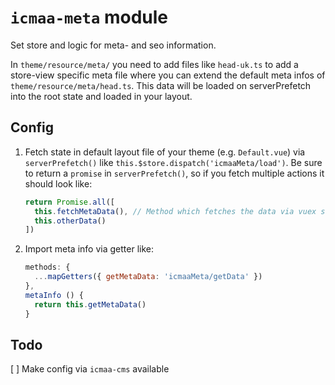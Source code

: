 # `icmaa-meta` module

Set store and logic for meta- and seo information.

In `theme/resource/meta/` you need to add files like `head-uk.ts` to add a store-view specific meta file where you can extend the default meta infos of `theme/resource/meta/head.ts`. This data will be loaded on serverPrefetch into the root state and loaded in your layout.

## Config

1. Fetch state in default layout file of your theme (e.g. `Default.vue`) via `serverPrefetch()` like `this.$store.dispatch('icmaaMeta/load')`. Be sure to return a `promise` in `serverPrefetch()`, so if you fetch multiple actions it should look like:
   ```javascript
   return Promise.all([
     this.fetchMetaData(), // Method which fetches the data via vuex store
     this.otherData()
   ])
   ```
2. Import meta info via getter like:
   ```javascript
   methods: {
     ...mapGetters({ getMetaData: 'icmaaMeta/getData' })
   },
   metaInfo () {
     return this.getMetaData()
   }
   ```

## Todo

[ ] Make config via `icmaa-cms` available
